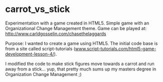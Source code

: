 # carrot_vs_stick
Experimentation with a game created in HTML5.  Simple game with an Organizational Change Management theme.
Game can be played at:  http://www.carldgosselin.com/chasethelaggards

Purpose:
I wanted to create a game using HTML5.  The initial code base is from a site called script-tutorials (www.script-tutorials.com/html5-game-development-lesson-4/).  

I modified the code to make stick figures move towards a carrot and run away from a stick... yup, that pretty much sums up my masters degree in Organization Change Management ;)
